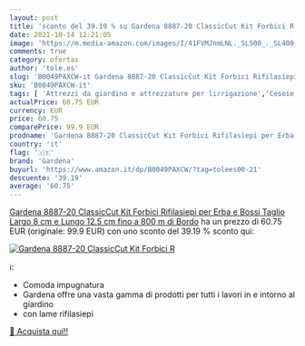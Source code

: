 ```yaml
---
layout: post
title: 'sconto del 39.19 % su Gardena 8887-20 ClassicCut Kit Forbici R  '
date: 2021-10-14 12:21:05
image: 'https://m.media-amazon.com/images/I/41FVMJnmLNL._SL500_._SL400_.jpg'
comments: true
category: ofertas
author: 'tole.es'
slug: 'B0049PAXCW-it Gardena 8887-20 ClassicCut Kit Forbici Rifilasiepi per...'
sku: 'B0049PAXCW-it'
tags: [ 'Attrezzi da giardino e attrezzature per lirrigazione','Cesoie da giardinaggio','Giardino e giardinaggio','Utensili manuali per il giardinaggio','gardena', ]
actualPrice: 60.75 EUR
currency: EUR
price: 60.75
comparePrice: 99.9 EUR
prodname: 'Gardena 8887-20 ClassicCut Kit Forbici Rifilasiepi per Erba e Bossi  Taglio Largo 8 cm e Lungo 12.5 cm  fino a 800 m di Bordo'
country: 'it'
flag: '🇮🇹'
brand: 'Gardena'
buyurl: 'https://www.amazon.it/dp/B0049PAXCW/?tag=tolees00-21'
descuento: '39.19'
average: '60.75'
---
```


[Gardena 8887-20 ClassicCut Kit Forbici Rifilasiepi per Erba e Bossi  Taglio Largo 8 cm e Lungo 12.5 cm  fino a 800 m di Bordo](https://www.amazon.it/dp/B0049PAXCW/?tag=tolees00-21) ha un prezzo di 60.75 EUR (originale: 99.9 EUR) con uno sconto del 39.19 % sconto qui:

[![Gardena 8887-20 ClassicCut Kit Forbici R](https://m.media-amazon.com/images/I/41FVMJnmLNL._SL500_._SL400_.jpg)](https://www.amazon.it/dp/B0049PAXCW/?tag=tolees00-21)

ℹ️:

- Comoda impugnatura
- Gardena offre una vasta gamma di prodotti per tutti i lavori in e intorno al giardino
- con lame rifilasiepi

[🛒 Acquista qui!!](https://www.amazon.it/dp/B0049PAXCW/?tag=tolees00-21)
